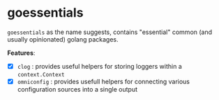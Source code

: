 # goessentials

`goessentials` as the name suggests, contains "essential" common (and usually opinionated) golang packages.

**Features**:

- [x] `clog` : provides useful helpers for storing loggers within a `context.Context`
- [x] `omniconfig` : provides usefull helpers for connecting various configuration sources into a single output
